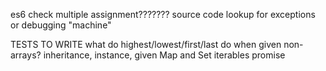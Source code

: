 


es6 check
multiple assignment???????
source code lookup for exceptions or debugging
"machine"




TESTS TO WRITE
  what do highest/lowest/first/last do when given non-arrays?
  inheritance, instance, given
  Map and Set iterables
  promise
  

